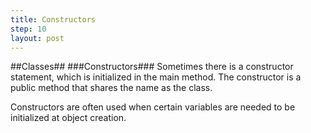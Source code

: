 ```yaml
---
title: Constructors
step: 10
layout: post
---
```


##Classes##
###Constructors###
Sometimes there is a constructor statement, which is initialized in the main method. The constructor is a public method that
shares the name as the class.

<script src="https://gist.github.com/MrMepper/378e1b7d5d4944a58a48.js"></script>

Constructors are often used when certain variables are needed to be initialized at object creation.

